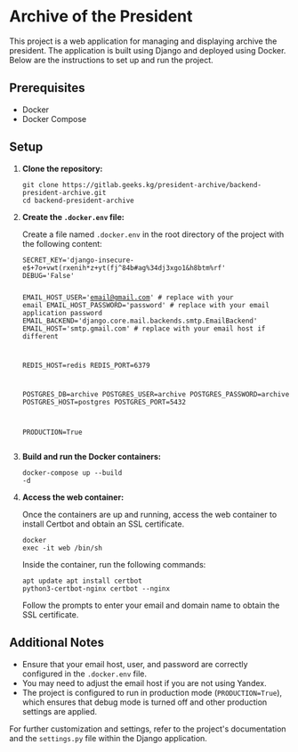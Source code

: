 <!DOCTYPE html>
<html lang="en">
<head>
    <meta charset="UTF-8">
    <meta name="viewport" content="width=device-width, initial-scale=1.0">
</head>
<body>
    <h1>Archive of the President</h1>
    <p>This project is a web application for managing and displaying archive the president. The application is built 
using Django and deployed using Docker. Below are the instructions to set up and run the project.</p>
    <h2>Prerequisites</h2>
    <ul>
        <li>Docker</li>
        <li>Docker Compose</li>
    </ul>
    <h2>Setup</h2>
    <ol>
        <li>
            <strong>Clone the repository:</strong>
            <pre><code>git clone https://gitlab.geeks.kg/president-archive/backend-president-archive.git
cd backend-president-archive</code></pre>
        </li>
        <li>
            <strong>Create the <code>.docker.env</code> file:</strong>
            <p>Create a file named <code>.docker.env</code> in the root directory of the project with the following content:</p>
            <pre><code>SECRET_KEY='django-insecure-e$+7o+vwt(rxenih*z+yt(fj^84b#ag%34dj3xgo1&h8btm%rf'
DEBUG='False'

EMAIL_HOST_USER='email@gmail.com'  # replace with your email
EMAIL_HOST_PASSWORD='password'  # replace with your email application password
EMAIL_BACKEND='django.core.mail.backends.smtp.EmailBackend'
EMAIL_HOST='smtp.gmail.com'  # replace with your email host if different

REDIS_HOST=redis
REDIS_PORT=6379

POSTGRES_DB=archive
POSTGRES_USER=archive
POSTGRES_PASSWORD=archive
POSTGRES_HOST=postgres
POSTGRES_PORT=5432

PRODUCTION=True</code></pre>
        </li>
        <li>
            <strong>Build and run the Docker containers:</strong>
            <pre><code>docker-compose up --build -d</code></pre>
        </li>
        <li>
            <strong>Access the web container:</strong>
            <p>Once the containers are up and running, access the web container to install Certbot and obtain an SSL certificate.</p>
            <pre><code>docker exec -it web /bin/sh</code></pre>
            <p>Inside the container, run the following commands:</p>
            <pre><code>apt update
apt install certbot python3-certbot-nginx
certbot --nginx</code></pre>
            <p>Follow the prompts to enter your email and domain name to obtain the SSL certificate.</p>
        </li>
    </ol>
    <h2>Additional Notes</h2>
    <ul>
        <li>Ensure that your email host, user, and password are correctly configured in the <code>.docker.env</code> file.</li>
        <li>You may need to adjust the email host if you are not using Yandex.</li>
        <li>The project is configured to run in production mode (<code>PRODUCTION=True</code>), which ensures that debug mode is turned off and other production settings are applied.</li>
    </ul>
    <p>For further customization and settings, refer to the project's documentation and the <code>settings.py</code> file within the Django application.</p>
</body>
</html>
